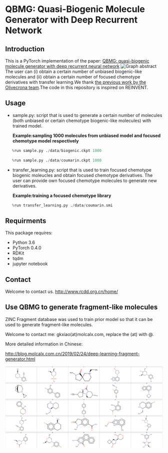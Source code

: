 # QBMG: Quasi-Biogenic Molecule Generator with Deep Recurrent Network 
## Introduction
This is a PyTorch implementation of the paper: [QBMG: quasi-biogenic molecule generator with deep recurrent neural network](https://jcheminf.biomedcentral.com/articles/10.1186/s13321-019-0328-9)
![Graph abstract](https://github.com/SYSU-RCDD/QBMG/blob/master/image/Graphical%20abstract.png) 
The user can (i) obtain a certain number of unbiased biogenic-like molecules and (ii) obtain a certain number of focused chemotype derivatives with transfer learning.We thank [the previous work by the Olivecrona team](https://github.com/MarcusOlivecrona/REINVENT).The code in this repository is inspired on REINVENT.

## Usage
- sample.py: script that is used to generate a certain number of molecules (both unbiased or certain chemotype biogenic-like molecules) with trained model. 

  **Example:sampling 1000 molecules from unbiased model and focused chemotype model respectively**
``` Python
   %run sample.py ./data/biogenic.ckpt 1000
```
``` Python
   %run sample.py ./data/coumarin.ckpt 1000
```

- transfer_learning.py: script that is used to train focused chemotype biogenic moleucles and obtain focused chemotype derivatives. The user can provide own focused chemotype molecules to generate new derivatives.

  **Example:training a focused chemotype library**
``` Python
   %run transfer_learning.py ./data/coumarin.smi 
```

## Requirments
This package requires:
- Python 3.6
- PyTorch 0.4.0
- RDKit
- tqdm
- jupyter notebook

## Contact
Welcome to contact us.
http://www.rcdd.org.cn/home/

## Use QBMG to generate fragment-like molecules
ZINC Fragment database was used to train prior model so that it can be used to generate fragment-like molecules.

Welcome to contact me: gkxiao(at)molcalx.com, replace the (at) with @.

More detailed information in Chinese:

http://blog.molcalx.com.cn/2019/02/24/deep-learning-fragment-generator.html

![invent new fragment](https://github.com/gkxiao/QBMG/blob/master/image/fragment-example.png) 
